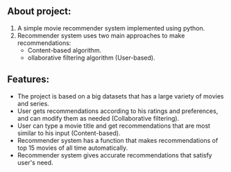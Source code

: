About project:
-
1. A simple movie recommender system implemented using python.
2. Recommender system uses two main approaches to make recommendations:  
   - Content-based algorithm.
   - ollaborative filtering algorithm (User-based).

Features:
-
- The project is based on a big datasets that has a large variety of movies and series.
- User gets recommendations according to his ratings and preferences, and can modify them as needed (Collaborative filtering).
- User can type a movie title and get recommendations that are most similar to his input (Content-based).
- Recommender system has a function that makes recommendations of top 15 movies of all time automatically.
- Recommender system gives accurate recommendations that satisfy user's need.
